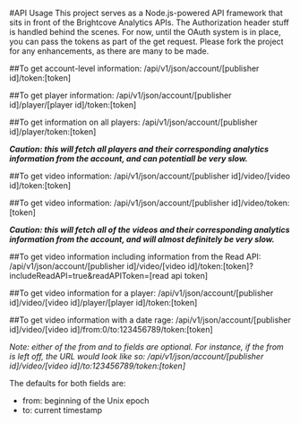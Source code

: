 #API Usage
This project serves as a Node.js-powered API framework that sits in front of the Brightcove Analytics APIs. The Authorization header stuff is handled behind the scenes. For now, until the OAuth system is in place, you can pass the tokens as part of the get request. Please fork the project for any enhancements, as there are many to be made.

##To get account-level information:
/api/v1/json/account/[publisher id]/token:[token]

##To get player information:
/api/v1/json/account/[publisher id]/player/[player id]/token:[token]

##To get information on all players:
/api/v1/json/account/[publisher id]/player/token:[token]

*__Caution: this will fetch all players and their corresponding analytics information from the account, and can potentiall be very slow.__*

##To get video information:
/api/v1/json/account/[publisher id]/video/[video id]/token:[token]

##To get video information:
/api/v1/json/account/[publisher id]/video/token:[token]

*__Caution: this will fetch all of the videos and their corresponding analytics information from the account, and will almost definitely be very slow.__*

##To get video information including information from the Read API:
/api/v1/json/account/[publisher id]/video/[video id]/token:[token]?includeReadAPI=true&readAPIToken=[read api token]

##To get video information for a player:
/api/v1/json/account/[publisher id]/video/[video id]/player/[player id]/token:[token]

##To get video information with a date rage:
/api/v1/json/account/[publisher id]/video/[video id]/from:0/to:123456789/token:[token]

_Note: either of the from and to fields are optional. For instance, if the from is left off, the URL would look like so: /api/v1/json/account/[publisher id]/video/[video id]/to:123456789/token:[token]_

The defaults for both fields are:

* from: beginning of the Unix epoch
* to: current timestamp